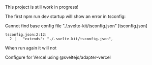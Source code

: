 This project is still work in progress!

The first npm run dev startup will show an error in tsconfig:

Cannot find base config file "./.svelte-kit/tsconfig.json" [tsconfig.json]

    tsconfig.json:2:12:
      2 │   "extends": "./.svelte-kit/tsconfig.json",

When run again it will not

Configure for Vercel using @sveltejs/adapter-vercel

